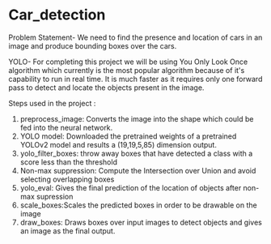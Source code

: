 # Car_detection

Problem Statement- We need to find the presence and location of cars in an image and produce bounding boxes over the cars.

YOLO-
For completing this project we will be using You Only Look Once algorithm which currently is the most popular algorithm because of it's capability to run in real time.
It is much faster as it requires only one forward pass to detect and locate the objects present in the image.

Steps used in the project :

1) preprocess_image: Converts the image into the shape which could be fed into the neural network.
2) YOLO model: Downloaded the pretrained weights of a pretrained YOLOv2 model and results a (19,19,5,85) dimension output.
3) yolo_filter_boxes: throw away boxes that have detected a class with a score less than the threshold
4) Non-max suppression: Compute the Intersection over Union and avoid selecting overlapping boxes
5) yolo_eval: Gives the final prediction of the location of objects after non-max supression
6) scale_boxes:Scales the predicted boxes in order to be drawable on the image
7) draw_boxes: Draws boxes over input images to detect objects and gives an image as the final output.

